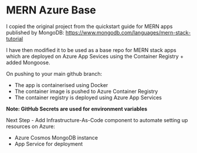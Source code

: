 # MERN Azure Base

I copied the original project from the quickstart guide for MERN apps published by MongoDB: https://www.mongodb.com/languages/mern-stack-tutorial

I have then modified it to be used as a base repo for MERN stack apps which are deployed on Azure App Sevices using the Container Registry + added Mongoose.

On pushing to your main github branch:
- The app is containerised using Docker
- The container image is pushed to Azure Container Registry
- The container registry is deployed using Azure App Services

**Note: GitHub Secrets are used for environment variables**

Next Step - Add Infrastructure-As-Code component to automate setting up resources on Azure:
- Azure Cosmos MongoDB instance
- App Service for deployment
